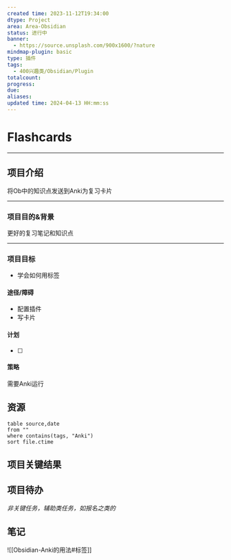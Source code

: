 ```yaml
---
created time: 2023-11-12T19:34:00
dtype: Project
area: Area-Obsidian
status: 进行中
banner:
  - https://source.unsplash.com/900x1600/?nature
mindmap-plugin: basic
type: 插件
tags:
  - 400兴趣类/Obsidian/Plugin
totalcount: 
progress: 
due: 
aliases: 
updated time: 2024-04-13 HH:mm:ss
---
```

# Flashcards

---
## 项目介绍
将Ob中的知识点发送到Anki为复习卡片

---
### 项目目的&背景
更好的复习笔记和知识点

---
### 项目目标
- 学会如何用标签

#### 途径/障碍
- 配置插件
- 写卡片
 
#### 计划
- [ ] 

#### 策略
需要Anki运行

## 资源
```dataview
table source,date
from ""   
where contains(tags, "Anki")
sort file.ctime
```

## 项目关键结果


## 项目待办

*非关键任务，辅助类任务，如报名之类的*


## 笔记
![[Obsidian-Anki的用法#标签]]